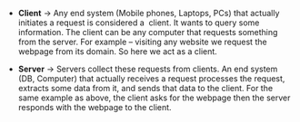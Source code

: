 - **Client** -> Any end system (Mobile phones, Laptops, PCs) that actually initiates a request is considered a  client. It wants to query some information. The client can be any computer that requests something from the server. For example – visiting any website we request the webpage from its domain. So here we act as a client.

- **Server** -> Servers collect these requests from clients. An end system (DB, Computer) that actually receives a request processes the request, extracts some data from it, and sends that data to the client. For the same example as above, the client asks for the webpage then the server responds with the webpage to the client.

